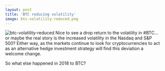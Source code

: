 ```yaml
---
layout: post
title: 'BTC reducing volatility'
image: btc-volatility-reduced.png
---
```


![btc-volatility-reduced]({{site.url}}/assets/img/btc-volatility-reduced.png)
Nice to see a drop return to the volatility in #BTC…or maybe the real story is the increased volatility in the Nasdaq and S&P 500? Either way, as the markets continue to look for cryptocurrencies to act as an alternative hedge investment strategy will find this deviation a welcome change. 

So what else happened in 2018 to BTC?